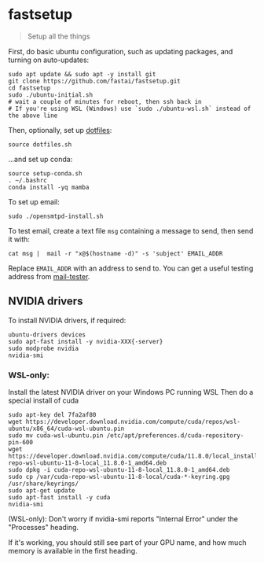# fastsetup
> Setup all the things

First, do basic ubuntu configuration, such as updating packages, and turning on auto-updates:

```
sudo apt update && sudo apt -y install git
git clone https://github.com/fastai/fastsetup.git
cd fastsetup
sudo ./ubuntu-initial.sh
# wait a couple of minutes for reboot, then ssh back in
# If you're using WSL (Windows) use `sudo ./ubuntu-wsl.sh` instead of the above line
```

Then, optionally, set up [dotfiles](https://github.com/fastai/dotfiles):

    source dotfiles.sh

...and set up conda:

```
source setup-conda.sh
. ~/.bashrc
conda install -yq mamba
```

To set up email:

    sudo ./opensmtpd-install.sh

To test email, create a text file `msg` containing a message to send, then send it with:

    cat msg |  mail -r "x@$(hostname -d)" -s 'subject' EMAIL_ADDR

Replace `EMAIL_ADDR` with an address to send to. You can get a useful testing address from [mail-tester](https://www.mail-tester.com/).

## NVIDIA drivers

To install NVIDIA drivers, if required:

```
ubuntu-drivers devices
sudo apt-fast install -y nvidia-XXX{-server}
sudo modprobe nvidia
nvidia-smi
```

### WSL-only:

Install the latest NVIDIA driver on your Windows PC running WSL
Then do a special install of cuda

```
sudo apt-key del 7fa2af80
wget https://developer.download.nvidia.com/compute/cuda/repos/wsl-ubuntu/x86_64/cuda-wsl-ubuntu.pin
sudo mv cuda-wsl-ubuntu.pin /etc/apt/preferences.d/cuda-repository-pin-600
wget https://developer.download.nvidia.com/compute/cuda/11.8.0/local_installers/cuda-repo-wsl-ubuntu-11-8-local_11.8.0-1_amd64.deb
sudo dpkg -i cuda-repo-wsl-ubuntu-11-8-local_11.8.0-1_amd64.deb
sudo cp /var/cuda-repo-wsl-ubuntu-11-8-local/cuda-*-keyring.gpg /usr/share/keyrings/
sudo apt-get update
sudo apt-fast install -y cuda
nvidia-smi
```

(WSL-only): Don't worry if nvidia-smi reports
 "Internal Error" under the "Processes" heading.

If it's working, you should still see part of your GPU name,
and how much memory is available in the first heading.
